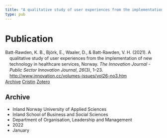 ```yaml
---
title: "A qualitative study of user experiences from the implementation of new technology in healthcare services, Norway"
type: pub
---
```

<h1>Publication</h1>
<article id="csl-bib-container-LUMQR4PP" class="csl-bib-container">
  <div class="csl-bib-body" style="line-height: 1.35; padding-left: 1em; text-indent:-1em;">
  <div class="csl-entry">Batt-Rawden, K. B., Bj&#xF6;rk, E., Waaler, D., &amp; Batt-Rawden, V. H. (2021). A qualitative study of user experiences from the implementation of new technology in healthcare services, Norway. <i>The Innovation Journal - Public Sector Innovation Journal</i>, <i>26</i>(3), 1&#x2013;23. <a href="http://www.innovation.cc/volumes-issues/vol26-no3.htm">http://www.innovation.cc/volumes-issues/vol26-no3.htm</a></div>
</div>
  <div class="csl-bib-buttons">
    <a href="#taxonomy-article-LUMQR4PP" class="csl-bib-button">Archive</a>
    <a href="https://app.cristin.no/results/show.jsf?id=1979300" alt="Cristin URL" class="csl-bib-button">Cristin</a>
    <a href="http://zotero.org/groups/5022929/items/LUMQR4PP" alt="Zotero URL" class="csl-bib-button">Zotero</a>
  </div>
  <div id="csl-bib-meta-container-LUMQR4PP"></div>
</article>
<div id="csl-bib-meta-LUMQR4PP" class="csl-bib-meta">
  <article id="taxonomy-article-LUMQR4PP" class="taxonomy-article">
    <h1>Archive</h1>
    <ul>
      <li>Inland Norway University of Applied Sciences</li>
      <li>Inland School of Business and Social Sciences</li>
      <li>Department of Organisation, Leadership and Management</li>
      <li>2022</li>
      <li>January</li>
    </ul>
  </article>
</div>
